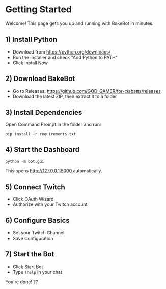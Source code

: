 # Getting Started

Welcome! This page gets you up and running with BakeBot in minutes.

## 1) Install Python
- Download from https://python.org/downloads/
- Run the installer and check "Add Python to PATH"
- Click Install Now

## 2) Download BakeBot
- Go to Releases: https://github.com/GOD-GAMER/for-ciabatta/releases
- Download the latest ZIP, then extract it to a folder

## 3) Install Dependencies
Open Command Prompt in the folder and run:
```
pip install -r requirements.txt
```

## 4) Start the Dashboard
```
python -m bot.gui
```
This opens http://127.0.0.1:5000 automatically.

## 5) Connect Twitch
- Click OAuth Wizard
- Authorize with your Twitch account

## 6) Configure Basics
- Set your Twitch Channel
- Save Configuration

## 7) Start the Bot
- Click Start Bot
- Type `!help` in your chat

You're done! ??